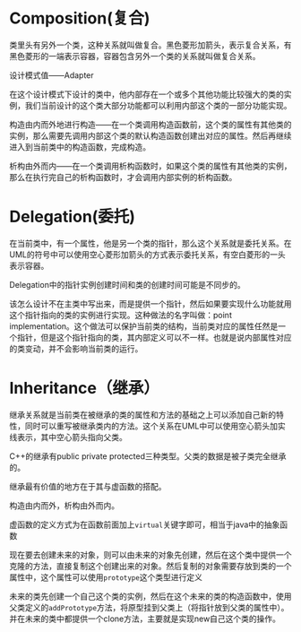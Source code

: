 
#  Composition(复合)

类里头有另外一个类，这种关系就叫做复合。黑色菱形加箭头，表示复合关系，有黑色菱形的一端表示容器，容器包含另外一个类的关系就叫做复合关系。

设计模式值——Adapter

在这个设计模式下设计的类中，他内部存在一个或多个其他功能比较强大的类的实例，我们当前设计的这个类大部分功能都可以利用内部这个类的一部分功能实现。

构造由内而外地进行构造——在一个类调用构造函数前，这个类的属性有其他类的实例，那么需要先调用内部这个类的默认构造函数创建出对应的属性。然后再继续进入到当前类中的构造函数，完成构造。

析构由外而内——在一个类调用析构函数时，如果这个类的属性有其他类的实例，那么在执行完自己的析构函数时，才会调用内部实例的析构函数。

# Delegation(委托)

在当前类中，有一个属性，他是另一个类的指针，那么这个关系就是委托关系。在UML的符号中可以使用空心菱形加箭头的方式表示委托关系，有空白菱形的一头表示容器。

Delegation中的指针实例创建时间和类的创建时间可能是不同步的。

该怎么设计不在主类中写出来，而是提供一个指针，然后如果要实现什么功能就用这个指针指向的类的实例进行实现。这种做法的名字叫做：point implementation。这个做法可以保护当前类的结构，当前类对应的属性任然是一个指针，但是这个指针指向的类，其内部定义可以不一样。也就是说内部属性对应的类变动，并不会影响当前类的运行。


# Inheritance（继承）

继承关系就是当前类在被继承的类的属性和方法的基础之上可以添加自己新的特性，同时可以重写被继承类内的方法。这个关系在UML中可以使用空心箭头加实线表示，其中空心箭头指向父类。

C++的继承有public private protected三种类型。父类的数据是被子类完全继承的。

继承最有价值的地方在于其与虚函数的搭配。

构造由内而外，析构由外而内。

虚函数的定义方式为在函数前面加上`virtual`关键字即可，相当于java中的抽象函数

现在要去创建未来的对象，则可以由未来的对象先创建，然后在这个类中提供一个克隆的方法，直接复制这个创建出来的对象。然后复制的对象需要存放到类的一个属性中，这个属性可以使用`prototype`这个类型进行定义

未来的类先创建一个自己这个类的实例，然后在这个未来的类的构造函数中，使用父类定义的`addPrototype`方法，将原型挂到父类上（将指针放到父类的属性中）。并在未来的类中都提供一个clone方法，主要就是实现new自己这个类的操作。













